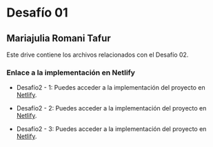 # Desafío 01

## Mariajulia Romani Tafur

Este drive contiene los archivos relacionados con el Desafío 02.

### Enlace a la implementación en Netlify

* Desafío2 - 1:
Puedes acceder a la implementación del proyecto en [Netlify](https://phenomenal-sable-b9f916.netlify.app).

* Desafío2 - 2:
Puedes acceder a la implementación del proyecto en [Netlify](https://wonderful-mousse-f150e2.netlify.app).

* Desafío2 - 3:
Puedes acceder a la implementación del proyecto en [Netlify](https://genuine-concha-134aed.netlify.app).